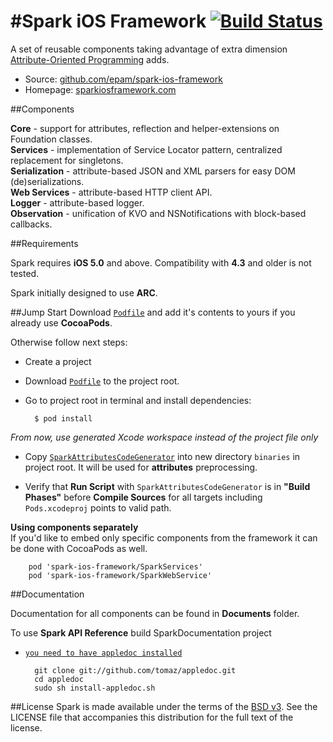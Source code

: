 #Spark iOS Framework [![Build Status](https://magnum.travis-ci.com/epam/spark-ios-framework.png?token=o3R2wxGct9xoZkZhni3K&branch=dev)](https://magnum.travis-ci.com/epam/spark-ios-framework)
===================
A set of reusable components taking advantage of extra dimension [Attribute-Oriented Programming](https://en.wikipedia.org/wiki/Attribute-oriented_programming) adds.

* Source: [github.com/epam/spark-ios-framework](github.com/epam/spark-ios-framework)
* Homepage: [sparkiosframework.com](http://sparkiosframework.com)


##Components

**Core** - support for attributes, reflection and helper-extensions on Foundation classes.  
**Services** - implementation of Service Locator pattern, centralized replacement for singletons.  
**Serialization** - attribute-based JSON and XML parsers for easy DOM (de)serializations.  
**Web Services** - attribute-based HTTP client API.  
**Logger** - attribute-based logger.  
**Observation** - unification of KVO and NSNotifications with block-based callbacks.  

##Requirements

Spark requires **iOS 5.0** and above. Compatibility with **4.3** and older is not tested.

Spark initially designed to use **ARC**. 

##Jump Start
Download [`Podfile`](https://github.com/epam/spark-ios-framework/tree/dev/Cocoapods/Podfile) and add it's contents to yours if you already use **CocoaPods**.

Otherwise follow next steps:

* Create a project
* Download [`Podfile`](https://github.com/epam/spark-ios-framework/tree/dev/Cocoapods/Podfile) to the project root.

* Go to project root in terminal and install dependencies:

        $ pod install

*From now, use generated Xcode workspace instead of the project file only*
 
* Copy [`SparkAttributesCodeGenerator`](https://github.com/epam/spark-ios-framework/tree/master/tools/binaries) into new directory `binaries` in project root. It will be used for **attributes** preprocessing.

* Verify that **Run Script** with `SparkAttributesCodeGenerator` is in **"Build Phases"** before **Compile Sources** for all targets including `Pods.xcodeproj` points to valid path.

**Using components separately**  
If you'd like to embed only specific components from the framework it can be done with CocoaPods as well.

        pod 'spark-ios-framework/SparkServices'
        pod 'spark-ios-framework/SparkWebService'
        
##Documentation

Documentation for all components can be found in **Documents** folder.

To use **Spark API Reference** build SparkDocumentation project
 
* [`you need to have appledoc installed`](https://github.com/tomaz/appledoc/blob/master/Readme.markdown)

		git clone git://github.com/tomaz/appledoc.git
		cd appledoc
		sudo sh install-appledoc.sh

##License
Spark is made available under the terms of the [BSD v3](http://opensource.org/licenses/BSD-3-Clause). See the LICENSE file that accompanies this distribution for the full text of the license.
